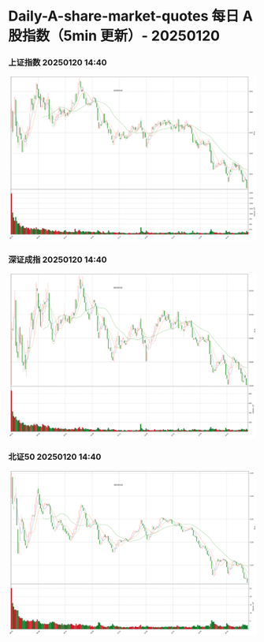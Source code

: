 
# Daily-A-share-market-quotes 每日 A 股指数（5min 更新）- 20250120

### 上证指数 20250120 14:40
![](./fig/2025/1/20250120-sh000001.png)

### 深证成指 20250120 14:40
![](./fig/2025/1/20250120-sz399001.png)

### 北证50 20250120 14:40
![](./fig/2025/1/20250120-bj899050.png)
